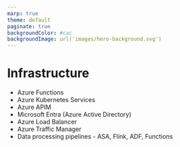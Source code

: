 ```yaml
---
marp: true
theme: default
paginate: true
backgroundColor: #cac
backgroundImage: url('images/hero-background.svg')
---
```


# Infrastructure

* Azure Functions
* Azure Kubernetes Services
* Azure APIM
* Microsoft Entra (Azure Active Directory)
* Azure Load Balancer
* Azure Traffic Manager
* Data processing pipelines - ASA, Flink, ADF, Functions